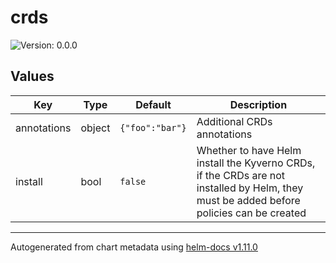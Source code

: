 # crds

![Version: 0.0.0](https://img.shields.io/badge/Version-0.0.0-informational?style=flat-square)

## Values

| Key | Type | Default | Description |
|-----|------|---------|-------------|
| annotations | object | `{"foo":"bar"}` | Additional CRDs annotations |
| install | bool | `false` | Whether to have Helm install the Kyverno CRDs, if the CRDs are not installed by Helm, they must be added before policies can be created |

----------------------------------------------
Autogenerated from chart metadata using [helm-docs v1.11.0](https://github.com/norwoodj/helm-docs/releases/v1.11.0)
